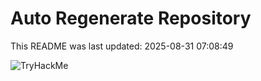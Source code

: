 # Auto Regenerate Repository

This README was last updated: 2025-08-31 07:08:49

 ![TryHackMe](https://tryhackme.com/badge/533634)